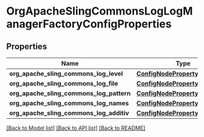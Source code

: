 # OrgApacheSlingCommonsLogLogManagerFactoryConfigProperties

## Properties
Name | Type | Description | Notes
------------ | ------------- | ------------- | -------------
**org_apache_sling_commons_log_level** | [**ConfigNodePropertyDropDown**](ConfigNodePropertyDropDown.md) |  | [optional] 
**org_apache_sling_commons_log_file** | [**ConfigNodePropertyString**](ConfigNodePropertyString.md) |  | [optional] 
**org_apache_sling_commons_log_pattern** | [**ConfigNodePropertyString**](ConfigNodePropertyString.md) |  | [optional] 
**org_apache_sling_commons_log_names** | [**ConfigNodePropertyArray**](ConfigNodePropertyArray.md) |  | [optional] 
**org_apache_sling_commons_log_additiv** | [**ConfigNodePropertyBoolean**](ConfigNodePropertyBoolean.md) |  | [optional] 

[[Back to Model list]](../README.md#documentation-for-models) [[Back to API list]](../README.md#documentation-for-api-endpoints) [[Back to README]](../README.md)


